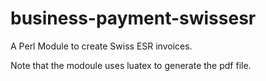 business-payment-swissesr
=========================

A Perl Module to create Swiss ESR invoices.

Note that the modoule uses luatex to generate the pdf file.
